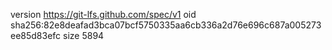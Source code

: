 version https://git-lfs.github.com/spec/v1
oid sha256:82e8deafad3bca07bcf5750335aa6cb336a2d76e696c687a005273ee85d83efc
size 5894
